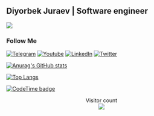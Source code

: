 ##  Diyorbek Juraev | Software engineer
![](https://readme-typing-svg.herokuapp.com?font=Montserrat&color=coral&lines=I'm+a+Frontend+Developer;I'm+a+React+JS+Developer;I'm+a+VUE+JS+Developer;I'm+a+JS+Developer;)





### Follow Me

[![Telegram](https://img.shields.io/badge/-Telegram-082032?style=for-the-badge&logo=Telegram&logoColor=#26A5E4)](https://t.me/diyorbek_juraev_blog)
[![Youtube](https://img.shields.io/badge/-YouTube-082032?style=for-the-badge&logo=Youtube&logoColor=FF0000)](https://www.youtube.com/@diyorbek_dev)
[![LinkedIn](https://img.shields.io/badge/-LinkedIn-082032?style=for-the-badge&logo=LinkedIn&logoColor=0A66C2)](https://www.linkedin.com/in/striking-academy-3184b8263/)
[![Twitter](https://img.shields.io/badge/-Twitter-082032?style=for-the-badge&logo=Twitter&logoColor=#1DA1F2)](https://twitter.com/diyorbek_dev)
<!--   GitHub stats graph -->





<!-- ### Contact With Me -->

<!-- ![emailto:khodievm@gmail.com](https://img.shields.io/badge/-khodievm@gmail.com-082032?style=for-the-badge&logo=Gmail&logoColor=#EA4335) -->
<!-- [![Telegram](https://img.shields.io/badge/-Telegram-082032?style=for-the-badge&logo=Telegram&logoColor=#26A5E4)](https://t.me/mukhriddinwebs) -->


[![Anurag's GitHub stats](https://github-readme-stats.vercel.app/api?username=mukhriddin-dev&show_icons=true&theme=vue)]([https://github.com/anuraghazra/github](https://github.com/Diyorbekkdev)-readme-stats)

[![Top Langs](https://github-readme-stats.vercel.app/api/top-langs/?username=Asarvarjon&langs_count=8&theme=vue)](https://github.com/anuraghazra/github-readme-stats) 

[![CodeTime badge](https://img.shields.io/endpoint?style=social&url=https%3A%2F%2Fapi.codetime.dev%2Fshield%3Fid%3D5497%26project%3D%26in%3D0)](https://codetime.dev)

<!-- ### 📈 GitHub Activity Graph:
[![Mukhriddin's activity graph](https://activity-graph.herokuapp.com/graph?username=mukhriddin-dev&theme=react-dark)](https://github.com/mukhriddin-dev/github-readme-activity-graph) -->

<p align="center"> 
  Visitor count<br>
  <img src="https://profile-counter.glitch.me/Diyorbekkdev/count.svg" />
</p>

